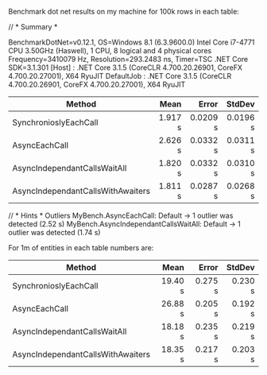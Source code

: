 Benchmark dot net results on my machine for 100k rows in each table:

// * Summary *

BenchmarkDotNet=v0.12.1, OS=Windows 8.1 (6.3.9600.0)
Intel Core i7-4771 CPU 3.50GHz (Haswell), 1 CPU, 8 logical and 4 physical cores
Frequency=3410079 Hz, Resolution=293.2483 ns, Timer=TSC
.NET Core SDK=3.1.301
  [Host]     : .NET Core 3.1.5 (CoreCLR 4.700.20.26901, CoreFX 4.700.20.27001), X64 RyuJIT
  DefaultJob : .NET Core 3.1.5 (CoreCLR 4.700.20.26901, CoreFX 4.700.20.27001), X64 RyuJIT


|                            Method |    Mean |    Error |   StdDev |
|---------------------------------- |--------:|---------:|---------:|
|             SynchronioslyEachCall | 1.917 s | 0.0209 s | 0.0196 s |
|                     AsyncEachCall | 2.626 s | 0.0332 s | 0.0311 s |
|      AsyncIndependantCallsWaitAll | 1.820 s | 0.0332 s | 0.0310 s |
| AsyncIndependantCallsWithAwaiters | 1.811 s | 0.0287 s | 0.0268 s |

// * Hints *
Outliers
  MyBench.AsyncEachCall: Default                -> 1 outlier  was  detected (2.52 s)
  MyBench.AsyncIndependantCallsWaitAll: Default -> 1 outlier  was  detected (1.74 s)


For 1m of entities in each table numbers are:

|                            Method |    Mean |   Error |  StdDev |
|---------------------------------- |--------:|--------:|--------:|
|             SynchronioslyEachCall | 19.40 s | 0.275 s | 0.230 s |
|                     AsyncEachCall | 26.88 s | 0.205 s | 0.192 s |
|      AsyncIndependantCallsWaitAll | 18.18 s | 0.235 s | 0.219 s |
| AsyncIndependantCallsWithAwaiters | 18.35 s | 0.217 s | 0.203 s |

